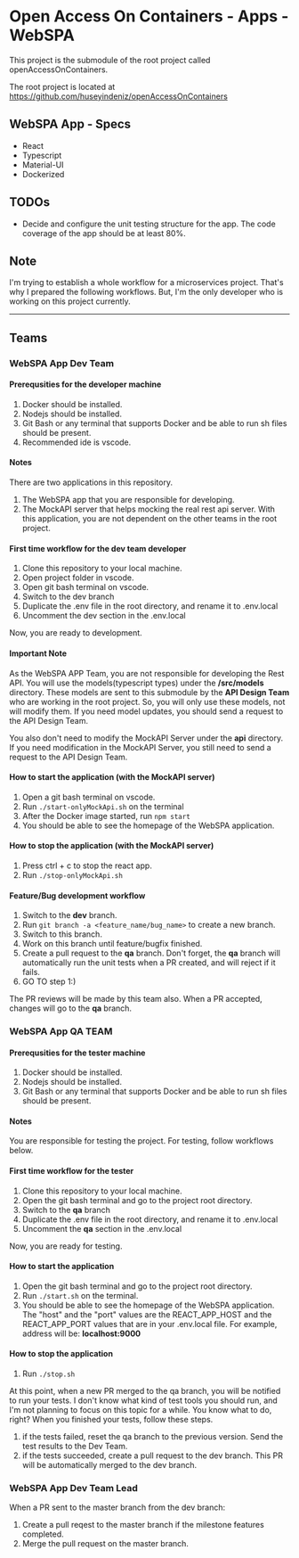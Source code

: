 # Open Access On Containers - Apps - WebSPA

This project is the submodule of the root project called openAccessOnContainers.

The root project is located at https://github.com/huseyindeniz/openAccessOnContainers

## WebSPA App - Specs
- React
- Typescript
- Material-UI
- Dockerized

## TODOs
- Decide and configure the unit testing structure for the app. The code coverage of the app should be at least 80%.

## Note
I'm trying to establish a whole workflow for a microservices project. That's why I prepared the following workflows. But, I'm the only developer who is working on this project currently.

---

## Teams

### WebSPA App Dev Team

#### Prerequsities for the developer machine
1. Docker should be installed.
2. Nodejs should be installed.
3. Git Bash or any terminal that supports Docker and be able to run sh files should be present.
4. Recommended ide is vscode.

#### Notes

There are two applications in this repository.

1. The WebSPA app that you are responsible for developing.
2. The MockAPI server that helps mocking the real rest api server. With this application, you are not dependent on the other teams in the root project. 

#### First time workflow for the dev team developer
1. Clone this repository to your local machine.
2. Open project folder in vscode.
3. Open git bash terminal on vscode.
2. Switch to the dev branch
2. Duplicate the .env file in the root directory, and rename it to .env.local
3. Uncomment the dev section in the .env.local

Now, you are ready to development. 

#### Important Note 
As the WebSPA APP Team, you are not responsible for developing the Rest API. You will use the models(typescript types) under the <b>/src/models</b> directory. These models are sent to this submodule by the <b>API Design Team</b> who are working in the root project. So, you will only use these models, not will modify them. If you need model updates, you should send a request to the API Design Team.

You also don't need to modify the MockAPI Server under the <b>api</b> directory. If you need modification in the MockAPI Server, you still need to send a request to the API Design Team.

#### How to start the application (with the MockAPI server)
1. Open a git bash terminal on vscode.
2. Run <code>./start-onlyMockApi.sh</code> on the terminal
3. After the Docker image started, run <code>npm start</code>
4. You should be able to see the homepage of the WebSPA application.

#### How to stop the application (with the MockAPI server)
1. Press ctrl + c to stop the react app.
2. Run <code>./stop-onlyMockApi.sh</code>

#### Feature/Bug development workflow
1. Switch to the <b>dev</b> branch.
2. Run <code>git branch -a <feature_name/bug_name></code> to create a new branch.
3. Switch to this branch.
4. Work on this branch until feature/bugfix finished.
5. Create a pull request to the <b>qa</b> branch. Don't forget, the <b>qa</b> branch will automatically run the unit tests when a PR created, and will reject if it fails.
6. GO TO step 1:)

The PR reviews will be made by this team also. When a PR accepted, changes will go to the <b>qa</b> branch.

### WebSPA App QA TEAM

#### Prerequsities for the tester machine
1. Docker should be installed.
2. Nodejs should be installed.
3. Git Bash or any terminal that supports Docker and be able to run sh files should be present.

#### Notes

You are responsible for testing the project. For testing, follow workflows below.

#### First time workflow for the tester
1. Clone this repository to your local machine.
2. Open the git bash terminal and go to the project root directory.
3. Switch to the <b>qa</b> branch
4. Duplicate the .env file in the root directory, and rename it to .env.local
5. Uncomment the <b>qa</b> section in the .env.local

Now, you are ready for testing.

#### How to start the application
1. Open the git bash terminal and go to the project root directory.
2. Run <code>./start.sh</code> on the terminal.
3. You should be able to see the homepage of the WebSPA application. The "host" and the "port" values are the REACT_APP_HOST and the REACT_APP_PORT values that are in your .env.local file. For example, address will be: <b>localhost:9000</b>

#### How to stop the application
1. Run <code>./stop.sh</code>

At this point, when a new PR merged to the qa branch, you will be notified to run your tests. I don't know what kind of test tools you should run, and I'm not planning to focus on this topic for a while. You know what to do, right? When you finished your tests, follow these steps.

1. if the tests failed, reset the qa branch to the previous version. Send the test results to the Dev Team.
2. if the tests succeeded, create a pull request to the dev branch. This PR will be automatically merged to the dev branch.

### WebSPA App Dev Team Lead

When a PR sent to the master branch from the dev branch:

1. Create a pull reqest to the master branch if the milestone features completed.
2. Merge the pull request on the master branch.